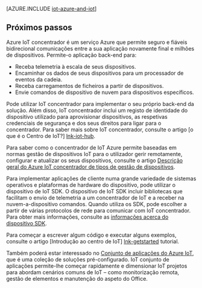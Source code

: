 <properties
 pageTitle="Azure soluções para Internet das coisas | Microsoft Azure"
 description="Uma descrição geral das IoT no Azure, incluindo uma arquitetura de solução de exemplo e como se relaciona com Azure IoT concentrador, SDK do dispositivo e soluções pré-configurado"
 services="iot-hub"
 documentationCenter=""
 authors="dominicbetts"
 manager="timlt"
 editor=""/>

<tags
 ms.service="iot-hub"
 ms.devlang="na"
 ms.topic="get-started-article"
 ms.tgt_pltfrm="na"
 ms.workload="na"
 ms.date="10/05/2016"
 ms.author="dobett"/>

[AZURE.INCLUDE [iot-azure-and-iot](../../includes/iot-azure-and-iot.md)]

## <a name="next-steps"></a>Próximos passos

Azure IoT concentrador é um serviço Azure que permite seguro e fiáveis bidirecional comunicações entre a sua aplicação novamente final e milhões de dispositivos. Permite-o aplicação back-end para:

- Receba telemetria à escala de seus dispositivos.
- Encaminhar os dados de seus dispositivos para um processador de eventos da cadeia.
- Receba carregamentos de ficheiros a partir de dispositivos.
- Envie comandos de dispositivo de nuvem para dispositivos específicos.

Pode utilizar IoT concentrador para implementar o seu próprio back-end da solução. Além disso, IoT concentrador inclui um registo de identidade do dispositivo utilizado para aprovisionar dispositivos, as respetivas credenciais de segurança e dos seus direitos para ligar para o concentrador. Para saber mais sobre IoT concentrador, consulte o artigo [o que é o Centro de IoT?] [lnk-iot-hub].

Para saber como o concentrador de IoT Azure permite baseadas em normas gestão de dispositivos IoT para o utilizador gerir remotamente, configurar e atualizar os seus dispositivos, consulte o artigo [Descrição geral do Azure IoT concentrador de tipos de gestão de dispositivos][lnk-device-management].

Para implementar aplicações de cliente numa grande variedade de sistemas operativos e plataformas de hardware do dispositivo, pode utilizar o dispositivo de IoT SDK. O dispositivo de IoT SDK incluir bibliotecas que facilitam o envio de telemetria a um concentrador de IoT e a receber na nuvem-a-dispositivo comandos. Quando utiliza os SDK, pode escolher a partir de várias protocolos de rede para comunicar com IoT concentrador. Para obter mais informações, consulte as [informações acerca do dispositivo SDK][lnk-device-sdks].

Para começar a escrever algum código e executar alguns exemplos, consulte o artigo [Introdução ao centro de IoT] [ lnk-getstarted] tutorial.

Também poderá estar interessado no [Conjunto de aplicações do Azure IoT][lnk-iot-suite], que é uma coleção de soluções pré-configurado. IoT conjunto de aplicações permite-lhe começar rapidamente e dimensionar IoT projetos para abordam cenários comuns de IoT – como monitorização remota, gestão de elementos e manutenção do aspeto do Office.

[lnk-getstarted]: iot-hub-csharp-csharp-getstarted.md
[lnk-device-sdks]: https://github.com/Azure/azure-iot-sdks/blob/master/readme.md
[lnk-iot-hub]: iot-hub-what-is-iot-hub.md
[lnk-iot-suite]: https://azure.microsoft.com/documentation/suites/iot-suite/
[lnk-iotdev]: https://azure.microsoft.com/develop/iot/
[lnk-device-management]: iot-hub-device-management-overview.md
